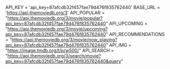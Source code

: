 API_KEY = 'api_key=87afcdb32f457fae79d476f835762440'
BASE_URL = 'https://api.themoviedb.org/3'
API_POPULAR = "https://api.themoviedb.org/3/movie/popular?api_key=87afcdb32f457fae79d476f835762440"
API_UPCOMING = "https://api.themoviedb.org/3/movie/upcoming?api_key=87afcdb32f457fae79d476f835762440"
API_RECOMMENDATIONS = "https://api.themoviedb.org/3/movie/now_playing?api_key=87afcdb32f457fae79d476f835762440"
API_IMG = "https://image.tmdb.org/t/p/w500/"
API_SEARCH = "https://api.themoviedb.org/3/search/movie?api_key=87afcdb32f457fae79d476f835762440&query"